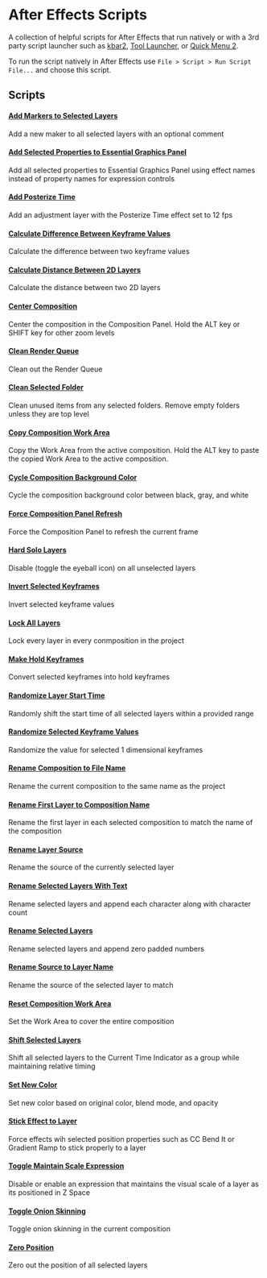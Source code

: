 # After Effects Scripts

A collection of helpful scripts for After Effects that run natively or with a 3rd party script launcher such as [kbar2](https://aescripts.com/kbar), [Tool Launcher](https://aescripts.com/tool-launcher/), or [Quick Menu 2](https://aescripts.com/quick-menu/).

To run the script natively in After Effects use `File > Script > Run Script File...` and choose this script.

## Scripts

#### [Add Markers to Selected Layers](/scripts/Add%20Markers%20to%20Selected%20Layers.jsx)

Add a new maker to all selected layers with an optional comment

#### [Add Selected Properties to Essential Graphics Panel](/scripts/Add%20Selected%20Properties%20to%20Essential%20Graphics%20Panel.jsx)

Add all selected properties to Essential Graphics Panel using effect names instead of property names for expression controls

#### [Add Posterize Time](/scripts/Add%20Posterize%20Time.jsx)

Add an adjustment layer with the Posterize Time effect set to 12 fps

#### [Calculate Difference Between Keyframe Values](/scripts/Calculate%20Difference%20Between%20Keyframe%20Values.jsx)

Calculate the difference between two keyframe values

#### [Calculate Distance Between 2D Layers](/scripts/Calculate%20Distance%20Between%202D%20Layers.jsx)

Calculate the distance between two 2D layers

#### [Center Composition](/scripts/Center%20Composition.jsx)

Center the composition in the Composition Panel. Hold the ALT key or SHIFT key for other zoom levels

#### [Clean Render Queue](/scripts/Clean%20Render%20Queue.jsx)

Clean out the Render Queue

#### [Clean Selected Folder](/scripts/Clean%20Selected%20Folder.jsx)

Clean unused items from any selected folders. Remove empty folders unless they are top level

#### [Copy Composition Work Area](/scripts/Copy%20Composition%20Work%20Area.jsx)

Copy the Work Area from the active composition. Hold the ALT key to paste the copied Work Area to the active composition.

#### [Cycle Composition Background Color](/scripts/Cycle%20Composition%20Background%20Color.jsx)

Cycle the composition background color between black, gray, and white

#### [Force Composition Panel Refresh](/scripts/Force%20Composition%20Panel%20Refresh.jsx)

Force the Composition Panel to refresh the current frame

#### [Hard Solo Layers](/scripts/Hard%20Solo%20Layers.jsx)

Disable (toggle the eyeball icon) on all unselected layers

#### [Invert Selected Keyframes](/scripts/Invert%20Selected%20Keyframes.jsx)

Invert selected keyframe values

#### [Lock All Layers](/scripts/Lock%20All%20Layers.jsx)

Lock every layer in every conmposition in the project

#### [Make Hold Keyframes](/scripts/Make%20Hold%20Keyframes.jsx)

Convert selected keyframes into hold keyframes

#### [Randomize Layer Start Time](/scripts/Randomize%20Layer%20Start%20Time.jsx)

Randomly shift the start time of all selected layers within a provided range

#### [Randomize Selected Keyframe Values](/scripts/Randomize%20Selected%20Keyframe%20Values.jsx)

Randomize the value for selected 1 dimensional keyframes

#### [Rename Composition to File Name](/scripts/Rename%20Composition%20to%20File%20Name.jsx)

Rename the current composition to the same name as the project 

#### [Rename First Layer to Composition Name](/scripts/Rename%20First%20Layer%20to%20Composition%20Name.jsx)

Rename the first layer in each selected composition to match the name of the composition

#### [Rename Layer Source](/scripts/Rename%20Layer%20Source.jsx)

Rename the source of the currently selected layer

#### [Rename Selected Layers With Text](/scripts/Rename%20Selected%20Layers%20With%20Text.jsx)

Rename selected layers and append each character along with character count

#### [Rename Selected Layers](/scripts/Rename%20Selected%20Layers.jsx)

Rename selected layers and append zero padded numbers

#### [Rename Source to Layer Name](/scripts/Rename%20Source%20to%20Layer%20Name.jsx)

Rename the source of the selected layer to match

#### [Reset Composition Work Area](/scripts/Reset%20Composition%20Work%20Area.jsx)

Set the Work Area to cover the entire composition

#### [Shift Selected Layers](/scripts/Shift%20Selected%20Layers.jsx)

Shift all selected layers to the Current Time Indicator as a group while maintaining relative timing

#### [Set New Color](/scripts/Set%20New%20Color.jsx)

Set new color based on original color, blend mode, and opacity

#### [Stick Effect to Layer](/scripts/Stick%20Effect%20to%20Layer.jsx)

Force effects wih selected position properties such as CC Bend It or Gradient Ramp to stick properly to a layer

#### [Toggle Maintain Scale Expression](/scripts/Toggle%20Maintain%20Scale%20Expression.jsx)

Disable or enable an expression that maintains the visual scale of a layer as its positioned in Z Space

#### [Toggle Onion Skinning](/scripts/Toggle%20Onion%20Skinning.jsx)

Toggle onion skinning in the current composition

#### [Zero Position](/scripts/Zero%20Position.jsx)

Zero out the position of all selected layers
